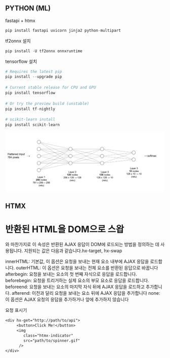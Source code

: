 ## PYTHON (ML)

fastapi + htmx

```python
pip install fastapi uvicorn jinja2 python-multipart
```

tf2onnx 설치

```python
pip install -U tf2onnx onnxruntime
```

tensorflow 설치

```python
# Requires the latest pip
pip install --upgrade pip

# Current stable release for CPU and GPU
pip install tensorflow

# Or try the preview build (unstable)
pip install tf-nightly

# scikit-learn install
pip install scikit-learn
```

![mlp](https://github.com/maoli131/experimental-design/raw/main/images/MLP.png)

## HTMX

# 반환된 HTML을 DOM으로 스왑

와 마찬가지로 이 속성은 반환된 AJAX 응답이 DOM에 로드되는 방법을 정의하는 데 사용됩니다. 지원되는 값은 다음과 같습니다.hx-target, hx-swap

innerHTML: 기본값, 이 옵션은 요청을 보내는 현재 요소 내부에 AJAX 응답을 로드합니다.
outerHTML: 이 옵션은 요청을 보내는 전체 요소를 반환된 응답으로 바꿉니다
afterbegin: 요청을 보내는 요소의 첫 번째 자식으로 응답을 로드합니다.
beforebegin: 요청을 트리거하는 실제 요소의 부모 요소로 응답을 로드합니다.
beforeend: 요청을 보내는 요소의 마지막 자식 뒤에 AJAX 응답을 로드하고 추가합니다.
afterend: 이전과 달리 요청을 보내는 요소 뒤에 AJAX 응답을 추가합니다
none: 이 옵션은 AJAX 요청의 응답을 추가하거나 앞에 추가하지 않습니다

요청 표시기

```htmx
<div hx-get="http://path/to/api">
     <button>Click Me!</button>
     <img
        class="htmx-indicator"
        src="path/to/spinner.gif"
      />
</div>
```
